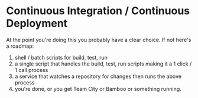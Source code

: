 # Continuous Integration / Continuous Deployment

At the point you're doing this you probably have a clear choice. If not here's a roadmap:

  1. shell / batch scripts for build, test, run
  2. a single script that handles the build, test, run scripts making it a 1 click / 1 call process
  3. a service that watches a repository for changes then runs the above process
  4. you're done, or you get Team City or Bamboo or something running.